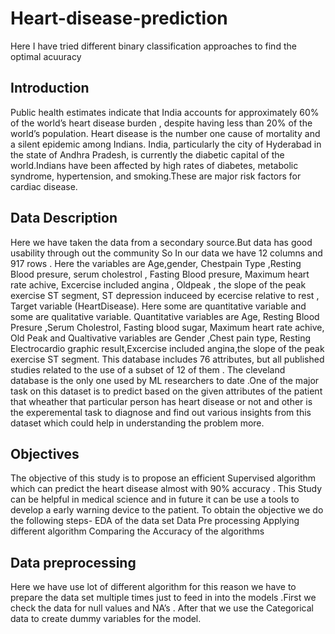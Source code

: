 # Heart-disease-prediction
Here I have tried different binary classification approaches to find the optimal acuuracy
## Introduction
Public health estimates indicate that India accounts for approximately 60% of the world’s heart disease burden , despite having less than 20% of the world’s population. Heart disease is the number one cause of mortality and a silent epidemic among Indians.
India, particularly the city of Hyderabad in the state of Andhra Pradesh, is currently the diabetic capital of the world.Indians have been affected by high rates of diabetes, metabolic syndrome, hypertension, and smoking.These are major risk factors for cardiac disease.
## Data Description
Here we have taken the data from a secondary source.But data has good usability through out the community So In our data we have 12 columns and   917 rows . Here the variables are  Age,gender, Chestpain Type ,Resting Blood presure, serum cholestrol , Fasting Blood presure, Maximum heart rate achive, Excercise included angina , Oldpeak , the slope of the peak exercise ST segment, ST depression induceed by ecercise relative to rest , Target variable (HeartDisease). Here some are quantitative variable and some are qualitative variable. Quantitative variables are Age, Resting Blood Presure ,Serum Cholestrol, Fasting blood sugar, Maximum heart rate achive, Old Peak and  Qualtivative variables are Gender ,Chest pain type, Resting Electrocardio graphic result,Excercise included angina,the slope of the peak exercise ST segment. This database includes 76 attributes, but all published studies related to the use of a subset of 12 of them . The cleveland database is the only one used by ML researchers to date .One of the major task on this dataset is to predict based on the given attributes of the patient that wheather that particular person has heart disease or not and other is the experemental task to diagnose and find out various insights from this dataset which could help in understanding the problem more.

## Objectives
The objective of this study is to propose an efficient Supervised algorithm which can predict the heart disease almost with 90% accuracy . This Study can be helpful in medical science and in future it can be use a tools to develop a early warning device to the patient. To obtain the objective we do the following steps-
EDA of the data set
Data Pre processing
Applying different algorithm
Comparing the Accuracy of the algorithms

## Data preprocessing

Here we have use lot of different algorithm for this reason we have to prepare the data set multiple times just to feed in into the models .First we check the data for null values and NA’s . After that we use the Categorical data to create dummy variables for the model.

